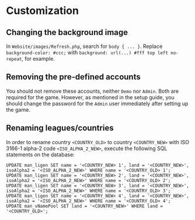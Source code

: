 # Customization

## Changing the background image

In `Website/images/Refresh.php`, search for `body { ... }`. Replace `background-color: #ccc;` with `background: url(...) #fff top left no-repeat`, for example.

## Removing the pre-defined accounts

You should not remove these accounts, neither `Demo` nor `Admin`. Both are required for the game. However, as mentioned in the setup guide, you should change the password for the `Admin` user immediately after setting up the game.

## Renaming leagues/countries

In order to rename country `<COUNTRY_OLD>` to country `<COUNTRY_NEW>` with ISO 3166-1 alpha-2 code `<ISO_ALPHA_2_NEW>`, execute the following SQL statements on the database:

```
UPDATE man_ligen SET name = '<COUNTRY_NEW> 1', land = '<COUNTRY_NEW>', isoAlpha2 = '<ISO_ALPHA_2_NEW>' WHERE name = '<COUNTRY_OLD> 1';
UPDATE man_ligen SET name = '<COUNTRY_NEW> 2', land = '<COUNTRY_NEW>', isoAlpha2 = '<ISO_ALPHA_2_NEW>' WHERE name = '<COUNTRY_OLD> 2';
UPDATE man_ligen SET name = '<COUNTRY_NEW> 3', land = '<COUNTRY_NEW>', isoAlpha2 = '<ISO_ALPHA_2_NEW>' WHERE name = '<COUNTRY_OLD> 3';
UPDATE man_ligen SET name = '<COUNTRY_NEW> 4', land = '<COUNTRY_NEW>', isoAlpha2 = '<ISO_ALPHA_2_NEW>' WHERE name = '<COUNTRY_OLD> 4';
UPDATE man_vNamePool SET land = '<COUNTRY_NEW>' WHERE land = '<COUNTRY_OLD>';
```
